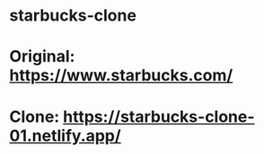 # starbucks-clone
# Original: https://www.starbucks.com/
# Clone: https://starbucks-clone-01.netlify.app/
